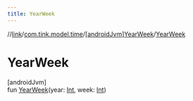 ```yaml
---
title: YearWeek
---
```

//[link](../../../index.html)/[com.tink.model.time](../index.html)/[[androidJvm]YearWeek](index.html)/[YearWeek](-year-week.html)



# YearWeek



[androidJvm]\
fun [YearWeek](-year-week.html)(year: [Int](https://kotlinlang.org/api/latest/jvm/stdlib/kotlin/-int/index.html), week: [Int](https://kotlinlang.org/api/latest/jvm/stdlib/kotlin/-int/index.html))




